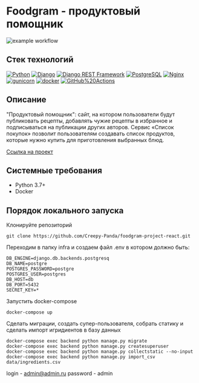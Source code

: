 # Foodgram - продуктовый помощник
![example workflow](https://github.com/Creepy-Panda/foodgram-project-react/actions/workflows/main.yml/badge.svg)  

## Стек технологий
[![Python](https://img.shields.io/badge/-Python-464646?style=flat-square&logo=Python)](https://www.python.org/)
[![Django](https://img.shields.io/badge/-Django-464646?style=flat-square&logo=Django)](https://www.djangoproject.com/)
[![Django REST Framework](https://img.shields.io/badge/-Django%20REST%20Framework-464646?style=flat-square&logo=Django%20REST%20Framework)](https://www.django-rest-framework.org/)
[![PostgreSQL](https://img.shields.io/badge/-PostgreSQL-464646?style=flat-square&logo=PostgreSQL)](https://www.postgresql.org/)
[![Nginx](https://img.shields.io/badge/-NGINX-464646?style=flat-square&logo=NGINX)](https://nginx.org/ru/)
[![gunicorn](https://img.shields.io/badge/-gunicorn-464646?style=flat-square&logo=gunicorn)](https://gunicorn.org/)
[![docker](https://img.shields.io/badge/-Docker-464646?style=flat-square&logo=docker)](https://www.docker.com/)
[![GitHub%20Actions](https://img.shields.io/badge/-GitHub%20Actions-464646?style=flat-square&logo=GitHub%20actions)](https://github.com/features/actions)
## Описание
"Продуктовый помощник": сайт, на котором пользователи будут публиковать рецепты, добавлять чужие рецепты в избранное и подписываться на публикации других авторов. Сервис «Список покупок» позволит пользователям создавать список продуктов, которые нужно купить для приготовления выбранных блюд. 

[Ссылка на проект](51.250.100.88)

## Системные требования
- Python 3.7+
- Docker

## Порядок локального запуска
Клонируйте репозиторий
```
git clone https://github.com/Creepy-Panda/foodgram-project-react.git
```
Переходим в папку infra и создаем файл .env в котором должно быть:
```
DB_ENGINE=django.db.backends.postgresq
DB_NAME=postgre
POSTGRES_PASSWORD=postgre
POSTGRES_USER=postgres
DB_HOST=db
DB_PORT=5432
SECRET_KEY=*
```
Запустить docker-compose
```
docker-compose up
```
Сделать миграции, создать супер-пользователя, собрать статику и сделать импорт игридиентов в базу данных
```
docker-compose exec backend python manage.py migrate
docker-compose exec backend python manage.py createsuperuser
docker-compose exec backend python manage.py collectstatic --no-input
docker-compose exec backend python manage.py import_csv data/ingredients.csv
```
login - admin@admin.ru
password - admin